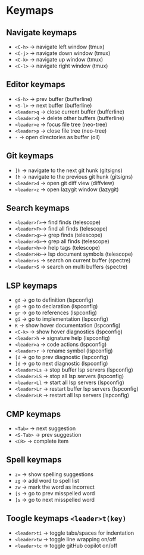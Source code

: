 # Keymaps

## Navigate keymaps

- `<C-h>` -> navigate left window (tmux)
- `<C-j>` -> navigate down window (tmux)
- `<C-k>` -> navigate up window (tmux)
- `<C-l>` -> navigate right window (tmux)

## Editor keymaps

- `<S-h>` -> prev buffer (bufferline)
- `<S-l>` -> next buffer (bufferline)
- `<leader>q` -> close current buffer (bufferline)
- `<leader>Q` -> delete other buffers (bufferline)
- `<leader>e` -> focus file tree (neo-tree)
- `<leader>p` -> close file tree (neo-tree)
- `-` -> open directories as buffer (oil)

## Git keymaps

- `]h` -> navigate to the next git hunk (gitsigns)
- `[h` -> navigate to the previous git hunk (gitsigns)
- `<leader>d` -> open git diff view (diffview)
- `<leader>z` -> open lazygit window (lazygit)

## Search keymaps

- `<leader>f>`-> find finds (telescope)
- `<leader>F>`-> find all finds (telescope)
- `<leader>g>`-> grep finds (telescope)
- `<leader>G>`-> grep all finds (telescope)
- `<leader>h>`-> help tags (telescope)
- `<leader>H>`-> lsp document symbols (telescope)
- `<leader>s` -> search on current buffer (spectre)
- `<leader>S` -> search on multi buffers (spectre)

## LSP keymaps

- `gd` -> go to definition (lspconfig)
- `gD` -> go to declaration (lspconfig)
- `gr` -> go to references (lspconfig)
- `gi` -> go to implementation (lspconfig)
- `K` -> show hover documentation (lspconfig)
- `<C-k>` -> show hover diagnostics (lspconfig)
- `<leader>h` -> signature help (lspconfig)
- `<leader>a` -> code actions (lspconfig)
- `<leader>r` -> rename symbol (lspconfig)
- `[d` -> go to prev diagnostic (lspconfig)
- `]d` -> go to next diagnostic (lspconfig)
- `<leader>Ls` -> stop buffer lsp servers (lspconfig)
- `<leader>LS` -> stop all lsp servers (lspconfig)
- `<leader>Ll` -> start all lsp servers (lspconfig)
- `<leader>Lr` -> restart buffer lsp servers (lspconfig)
- `<leader>LR` -> restart all lsp servers (lspconfig)

## CMP keymaps

- `<Tab>` -> next suggestion
- `<S-Tab>` -> prev suggestion
- `<CR>` -> complete item

## Spell keymaps

- `z=` -> show spelling suggestions
- `zg` -> add word to spell list
- `zw` -> mark the word as incorrect
- `[s` -> go to prev misspelled word
- `]s` -> go to next misspelled word

## Toogle keymaps `<leader>t(key)`

- `<leader>ti` -> toggle tabs/spaces for indentation
- `<leader>tw` -> toggle line wrapping on/off
- `<leader>tc` -> toggle gitHub copilot on/off
